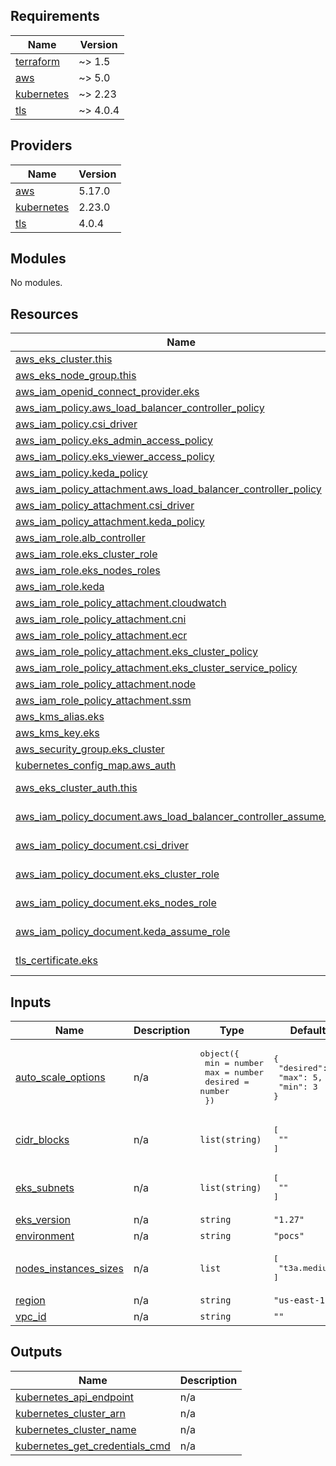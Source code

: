 ## Requirements

| Name | Version |
|------|---------|
| <a name="requirement_terraform"></a> [terraform](#requirement\_terraform) | ~> 1.5 |
| <a name="requirement_aws"></a> [aws](#requirement\_aws) | ~> 5.0 |
| <a name="requirement_kubernetes"></a> [kubernetes](#requirement\_kubernetes) | ~> 2.23 |
| <a name="requirement_tls"></a> [tls](#requirement\_tls) | ~> 4.0.4 |

## Providers

| Name | Version |
|------|---------|
| <a name="provider_aws"></a> [aws](#provider\_aws) | 5.17.0 |
| <a name="provider_kubernetes"></a> [kubernetes](#provider\_kubernetes) | 2.23.0 |
| <a name="provider_tls"></a> [tls](#provider\_tls) | 4.0.4 |

## Modules

No modules.

## Resources

| Name | Type |
|------|------|
| [aws_eks_cluster.this](https://registry.terraform.io/providers/hashicorp/aws/latest/docs/resources/eks_cluster) | resource |
| [aws_eks_node_group.this](https://registry.terraform.io/providers/hashicorp/aws/latest/docs/resources/eks_node_group) | resource |
| [aws_iam_openid_connect_provider.eks](https://registry.terraform.io/providers/hashicorp/aws/latest/docs/resources/iam_openid_connect_provider) | resource |
| [aws_iam_policy.aws_load_balancer_controller_policy](https://registry.terraform.io/providers/hashicorp/aws/latest/docs/resources/iam_policy) | resource |
| [aws_iam_policy.csi_driver](https://registry.terraform.io/providers/hashicorp/aws/latest/docs/resources/iam_policy) | resource |
| [aws_iam_policy.eks_admin_access_policy](https://registry.terraform.io/providers/hashicorp/aws/latest/docs/resources/iam_policy) | resource |
| [aws_iam_policy.eks_viewer_access_policy](https://registry.terraform.io/providers/hashicorp/aws/latest/docs/resources/iam_policy) | resource |
| [aws_iam_policy.keda_policy](https://registry.terraform.io/providers/hashicorp/aws/latest/docs/resources/iam_policy) | resource |
| [aws_iam_policy_attachment.aws_load_balancer_controller_policy](https://registry.terraform.io/providers/hashicorp/aws/latest/docs/resources/iam_policy_attachment) | resource |
| [aws_iam_policy_attachment.csi_driver](https://registry.terraform.io/providers/hashicorp/aws/latest/docs/resources/iam_policy_attachment) | resource |
| [aws_iam_policy_attachment.keda_policy](https://registry.terraform.io/providers/hashicorp/aws/latest/docs/resources/iam_policy_attachment) | resource |
| [aws_iam_role.alb_controller](https://registry.terraform.io/providers/hashicorp/aws/latest/docs/resources/iam_role) | resource |
| [aws_iam_role.eks_cluster_role](https://registry.terraform.io/providers/hashicorp/aws/latest/docs/resources/iam_role) | resource |
| [aws_iam_role.eks_nodes_roles](https://registry.terraform.io/providers/hashicorp/aws/latest/docs/resources/iam_role) | resource |
| [aws_iam_role.keda](https://registry.terraform.io/providers/hashicorp/aws/latest/docs/resources/iam_role) | resource |
| [aws_iam_role_policy_attachment.cloudwatch](https://registry.terraform.io/providers/hashicorp/aws/latest/docs/resources/iam_role_policy_attachment) | resource |
| [aws_iam_role_policy_attachment.cni](https://registry.terraform.io/providers/hashicorp/aws/latest/docs/resources/iam_role_policy_attachment) | resource |
| [aws_iam_role_policy_attachment.ecr](https://registry.terraform.io/providers/hashicorp/aws/latest/docs/resources/iam_role_policy_attachment) | resource |
| [aws_iam_role_policy_attachment.eks_cluster_policy](https://registry.terraform.io/providers/hashicorp/aws/latest/docs/resources/iam_role_policy_attachment) | resource |
| [aws_iam_role_policy_attachment.eks_cluster_service_policy](https://registry.terraform.io/providers/hashicorp/aws/latest/docs/resources/iam_role_policy_attachment) | resource |
| [aws_iam_role_policy_attachment.node](https://registry.terraform.io/providers/hashicorp/aws/latest/docs/resources/iam_role_policy_attachment) | resource |
| [aws_iam_role_policy_attachment.ssm](https://registry.terraform.io/providers/hashicorp/aws/latest/docs/resources/iam_role_policy_attachment) | resource |
| [aws_kms_alias.eks](https://registry.terraform.io/providers/hashicorp/aws/latest/docs/resources/kms_alias) | resource |
| [aws_kms_key.eks](https://registry.terraform.io/providers/hashicorp/aws/latest/docs/resources/kms_key) | resource |
| [aws_security_group.eks_cluster](https://registry.terraform.io/providers/hashicorp/aws/latest/docs/resources/security_group) | resource |
| [kubernetes_config_map.aws_auth](https://registry.terraform.io/providers/hashicorp/kubernetes/latest/docs/resources/config_map) | resource |
| [aws_eks_cluster_auth.this](https://registry.terraform.io/providers/hashicorp/aws/latest/docs/data-sources/eks_cluster_auth) | data source |
| [aws_iam_policy_document.aws_load_balancer_controller_assume_role](https://registry.terraform.io/providers/hashicorp/aws/latest/docs/data-sources/iam_policy_document) | data source |
| [aws_iam_policy_document.csi_driver](https://registry.terraform.io/providers/hashicorp/aws/latest/docs/data-sources/iam_policy_document) | data source |
| [aws_iam_policy_document.eks_cluster_role](https://registry.terraform.io/providers/hashicorp/aws/latest/docs/data-sources/iam_policy_document) | data source |
| [aws_iam_policy_document.eks_nodes_role](https://registry.terraform.io/providers/hashicorp/aws/latest/docs/data-sources/iam_policy_document) | data source |
| [aws_iam_policy_document.keda_assume_role](https://registry.terraform.io/providers/hashicorp/aws/latest/docs/data-sources/iam_policy_document) | data source |
| [tls_certificate.eks](https://registry.terraform.io/providers/hashicorp/tls/latest/docs/data-sources/certificate) | data source |

## Inputs

| Name | Description | Type | Default | Required |
|------|-------------|------|---------|:--------:|
| <a name="input_auto_scale_options"></a> [auto\_scale\_options](#input\_auto\_scale\_options) | n/a | <pre>object({<br>    min     = number<br>    max     = number<br>    desired = number<br>  })</pre> | <pre>{<br>  "desired": 3,<br>  "max": 5,<br>  "min": 3<br>}</pre> | no |
| <a name="input_cidr_blocks"></a> [cidr\_blocks](#input\_cidr\_blocks) | n/a | `list(string)` | <pre>[<br>  ""<br>]</pre> | no |
| <a name="input_eks_subnets"></a> [eks\_subnets](#input\_eks\_subnets) | n/a | `list(string)` | <pre>[<br>  ""<br>]</pre> | no |
| <a name="input_eks_version"></a> [eks\_version](#input\_eks\_version) | n/a | `string` | `"1.27"` | no |
| <a name="input_environment"></a> [environment](#input\_environment) | n/a | `string` | `"pocs"` | no |
| <a name="input_nodes_instances_sizes"></a> [nodes\_instances\_sizes](#input\_nodes\_instances\_sizes) | n/a | `list` | <pre>[<br>  "t3a.medium"<br>]</pre> | no |
| <a name="input_region"></a> [region](#input\_region) | n/a | `string` | `"us-east-1"` | no |
| <a name="input_vpc_id"></a> [vpc\_id](#input\_vpc\_id) | n/a | `string` | `""` | no |

## Outputs

| Name | Description |
|------|-------------|
| <a name="output_kubernetes_api_endpoint"></a> [kubernetes\_api\_endpoint](#output\_kubernetes\_api\_endpoint) | n/a |
| <a name="output_kubernetes_cluster_arn"></a> [kubernetes\_cluster\_arn](#output\_kubernetes\_cluster\_arn) | n/a |
| <a name="output_kubernetes_cluster_name"></a> [kubernetes\_cluster\_name](#output\_kubernetes\_cluster\_name) | n/a |
| <a name="output_kubernetes_get_credentials_cmd"></a> [kubernetes\_get\_credentials\_cmd](#output\_kubernetes\_get\_credentials\_cmd) | n/a |
